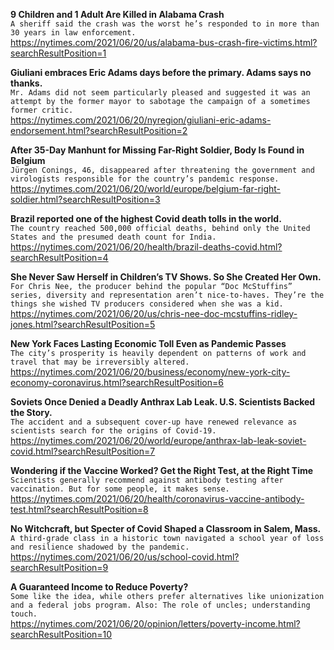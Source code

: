 **9 Children and 1 Adult Are Killed in Alabama Crash**\
`A sheriff said the crash was the worst he’s responded to in more than 30 years in law enforcement.`\
https://nytimes.com/2021/06/20/us/alabama-bus-crash-fire-victims.html?searchResultPosition=1

**Giuliani embraces Eric Adams days before the primary. Adams says no thanks.**\
`Mr. Adams did not seem particularly pleased and suggested it was an attempt by the former mayor to sabotage the campaign of a sometimes former critic.`\
https://nytimes.com/2021/06/20/nyregion/giuliani-eric-adams-endorsement.html?searchResultPosition=2

**After 35-Day Manhunt for Missing Far-Right Soldier, Body Is Found in Belgium**\
`Jürgen Conings, 46, disappeared after threatening the government and virologists responsible for the country’s pandemic response.`\
https://nytimes.com/2021/06/20/world/europe/belgium-far-right-soldier.html?searchResultPosition=3

**Brazil reported one of the highest Covid death tolls in the world.**\
`The country reached 500,000 official deaths, behind only the United States and the presumed death count for India.`\
https://nytimes.com/2021/06/20/health/brazil-deaths-covid.html?searchResultPosition=4

**She Never Saw Herself in Children’s TV Shows. So She Created Her Own.**\
`For Chris Nee, the producer behind the popular “Doc McStuffins” series, diversity and representation aren’t nice-to-haves. They’re the things she wished TV producers considered when she was a kid.`\
https://nytimes.com/2021/06/20/us/chris-nee-doc-mcstuffins-ridley-jones.html?searchResultPosition=5

**New York Faces Lasting Economic Toll Even as Pandemic Passes**\
`The city’s prosperity is heavily dependent on patterns of work and travel that may be irreversibly altered.`\
https://nytimes.com/2021/06/20/business/economy/new-york-city-economy-coronavirus.html?searchResultPosition=6

**Soviets Once Denied a Deadly Anthrax Lab Leak. U.S. Scientists Backed the Story.**\
`The accident and a subsequent cover-up have renewed relevance as scientists search for the origins of Covid-19.`\
https://nytimes.com/2021/06/20/world/europe/anthrax-lab-leak-soviet-covid.html?searchResultPosition=7

**Wondering if the Vaccine Worked? Get the Right Test, at the Right Time**\
`Scientists generally recommend against antibody testing after vaccination. But for some people, it makes sense.`\
https://nytimes.com/2021/06/20/health/coronavirus-vaccine-antibody-test.html?searchResultPosition=8

**No Witchcraft, but Specter of Covid Shaped a Classroom in Salem, Mass.**\
`A third-grade class in a historic town navigated a school year of loss and resilience shadowed by the pandemic.`\
https://nytimes.com/2021/06/20/us/school-covid.html?searchResultPosition=9

**A Guaranteed Income to Reduce Poverty?**\
`Some like the idea, while others prefer alternatives like unionization and a federal jobs program. Also: The role of uncles; understanding touch.`\
https://nytimes.com/2021/06/20/opinion/letters/poverty-income.html?searchResultPosition=10

